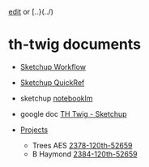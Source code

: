 [edit](https://github.com/2cld/th-twig/edit/main/docs/README.md) or [..}(../)
# th-twig documents

- [Sketchup Workflow](./sketchup)
- [Sketchup QuickRef](./sketchup/HC-QRC2025-en-SU-Windows.pdf)
- sketchup [notebooklm](https://notebooklm.google.com/notebook/bcc90fd3-5f1c-4e5a-8fa7-e1f896e3f288)
- google doc [TH Twig - Sketchup](https://docs.google.com/document/d/1iuSeyWp9mn6esoWuKk33yqj58-SIGhBNeSpn8dhLxso/edit?pli=1&tab=t.bfzj9bvc03lh)

- [Projects](../projects.md)
  - Trees AES [2378-120th-52659](../2378-120th-52659/)
  - B Haymond [2384-120th-52659](../2384-120th-52659/)
